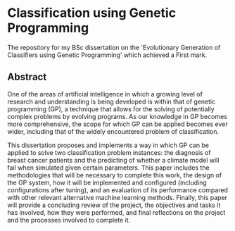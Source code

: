 ﻿# Classification using Genetic Programming
The repository for my BSc dissertation on the 'Evolutionary Generation of Classifiers using Genetic Programming' which achieved a First mark.
## Abstract
One of the areas of artificial intelligence in which a growing level of research and understanding is being developed is within that of genetic programming (GP), a technique that allows for the solving of potentially complex problems by evolving programs. As our knowledge in GP becomes more comprehensive, the scope for which GP can be applied becomes ever wider, including that of the widely encountered problem of classification.

This dissertation proposes and implements a way in which GP can be applied to solve two classification problem instances: the diagnosis of breast cancer patients and the predicting of whether a climate model will fail when simulated given certain parameters. This paper includes the methodologies that will be necessary to complete this work, the design of the GP system, how it will be implemented and configured (including configurations after tuning), and an evaluation of its performance compared with other relevant alternative machine learning methods. Finally, this paper will provide a concluding review of the project, the objectives and tasks it has involved, how they were performed, and final reflections on the project and the processes involved to complete it.
